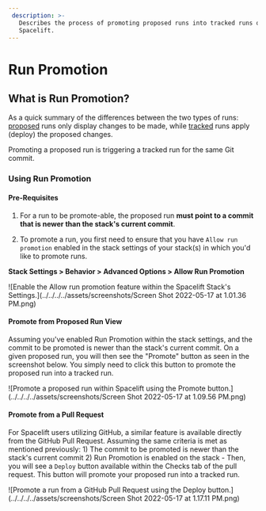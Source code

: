```yaml
---
 description: >-
   Describes the process of promoting proposed runs into tracked runs on
   Spacelift.
---
```


# Run Promotion

## What is Run Promotion?

As a quick summary of the differences between the two types of runs: [proposed](proposed.md) runs only display changes to be made, while [tracked](tracked.md) runs apply (deploy) the proposed changes.

Promoting a proposed run is triggering a tracked run for the same Git commit.

### Using Run Promotion

#### Pre-Requisites

1. For a run to be promote-able, the proposed run **must point to a commit that is newer than the stack's current commit**.

2. To promote a run, you first need to ensure that you have `Allow run promotion` enabled in the stack settings of your stack(s) in which you'd like to promote runs.

<!-- markdownlint-disable-next-line MD036 -->
**Stack Settings > Behavior > Advanced Options > Allow Run Promotion**

![Enable the Allow run promotion feature within the Spacelift Stack's Settings.](../../../../assets/screenshots/Screen Shot 2022-05-17 at 1.01.36 PM.png)

#### Promote from Proposed Run View

Assuming you've enabled Run Promotion within the stack settings, and the commit to be promoted is newer than the stack's current commit. On a given proposed run, you will then see the "Promote" button as seen in the screenshot below. You simply need to click this button to promote the proposed run into a tracked run.

![Promote a proposed run within Spacelift using the Promote button.](../../../../assets/screenshots/Screen Shot 2022-05-17 at 1.09.56 PM.png)

#### Promote from a Pull Request

For Spacelift users utilizing GitHub, a similar feature is available directly from the GitHub Pull Request. Assuming the same criteria is met as mentioned previously: 1) The commit to be promoted is newer than the stack's current commit 2) Run Promotion is enabled on the stack - Then, you will see a `Deploy` button available within the Checks tab of the pull request. This button will promote your proposed run into a tracked run.

![Promote a run from a GitHub Pull Request using the Deploy button.](../../../../assets/screenshots/Screen Shot 2022-05-17 at 1.17.11 PM.png)

